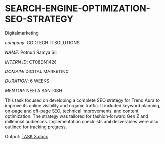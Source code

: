 # SEARCH-ENGINE-OPTIMIZATION-SEO-STRATEGY

Digitalmarketing

*company*: CODTECH IT SOLUTIONS

*NAME*: Potnuri Ramya Sri

*INTERN ID*: CT08DN1426

*DOMAIN*: DIGITAL MARKETING 

*DURATION*: 6 WEEKS 

*MENTOR*: NEELA SANTOSH

This task focused on developing a complete SEO strategy for Trend Aura to improve its online visibility and organic traffic. It included keyword planning, on-page and off-page SEO, technical improvements, and content optimization. The strategy was tailored for fashion-forward Gen Z and millennial audiences. Implementation checklists and deliverables were also outlined for tracking progress.


Output: [TASK 3.docx](https://github.com/user-attachments/files/21034698/TASK.3.docx)
